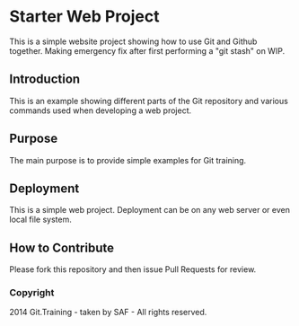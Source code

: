 # Starter Web Project

This is a simple website project showing how to use Git and Github together.  Making emergency fix after first performing a "git stash" on WIP.

## Introduction

This is an example showing different parts of the Git repository and various commands used when developing a web project.

## Purpose

The main purpose is to provide simple examples for Git training.

## Deployment

This is a simple web project.  Deployment can be on any web server or even local file system.

## How to Contribute

Please fork this repository and then issue Pull Requests for review.

### Copyright

2014 Git.Training - taken by SAF - All rights reserved.